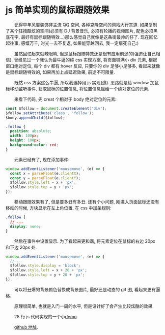 # js 简单实现的鼠标跟随效果

&emsp;&emsp;记得早年风靡装饰非主流 QQ 空间, 各种克隆空间的网站大行其道. 如果复制了某个狂拽酷炫的空间(必须有 DJ 背景音乐, 必须有轮播的视频图片, 配色必须黑底花字, 最好有鼠标跟随特效...)那么感觉自己就像是这条街最帅的仔了. 现在回忆起往事, 感慨万千, 时光一去不复返, 如果能穿越回去, 我一定扇死自己:)

&emsp;&emsp;虽然回忆起来就辣眼睛, 但是鼠标跟随特效还是很有应用前途的(强迫让自己相信). 曾经见过一个我认为最牛逼的纯 css 实现方案, 将页面铺满小 div 元素, 根据窗口绝对定位, 每个 div 都有:hover 反应, 只要你的 div 足够小足够多, 看起来就像是鼠标跟随特效的, 如果再加上点延迟效果, 前途不可限量.

&emsp;&emsp;既然 css 方案这么牛逼, 所以我选择用 js 实现(逃). 思路就是给 window 加鼠标移动监听事件, 获取鼠标的位置信息, 将位置信息赋给一个绝对定位的元素.

&emsp;&emsp;来看下代码, 先 creat 个相对于 body 绝对定位的元素:

```js
const $follow = document.createElement('div');
$follow.setAttribute('class', 'follow');
$body.appendChild($follow);
```

```css
.follow {
  position: absolute;
  width: 100px;
  height: 100px;
  background-color: red;
}
```

&emsp;&emsp;元素已经有了, 现在添加事件:

```js
window.addEventListener('mousemove', (e) => {
  const x = parseFloat(e.clientX);
  const y = parseFloat(e.clientY);
  $follow.style.left = x + 'px';
  $follow.style.top = y + 'px';
});
```

&emsp;&emsp;移动跟随效果有了, 但是要多丑有多丑. 还有个小问题, 刚进入页面鼠标还没有移动的时候, 方块显示在左上角位置. 在 css 中加条规则:

```css
.follow {
  // ...
  display: none;
}
```

&emsp;&emsp;然后在事件中设置显示. 为了看起来更和谐, 将元素定位在鼠标的右边 20px 和下边 20px 处.

```js
window.addEventListener('mousemove', (e) => {
  // ...
  $follow.style.display = 'block';
  $follow.style.left = x + 20 + 'px';
  $follow.style.top = y + 20 + 'px';
});
```

&emsp;&emsp;可以将丑爆的背景颜色替换成背景图片, 最好还是动态的 gif 图, 看起来更有逼格.

&emsp;&emsp;原理很简单, 也就是入门一周的水平, 但是设计好了会产生比较炫酷的效果.

&emsp;&emsp;28 行 js 代码实现的一个小[demo](https://zhangxuekang.com/mouse-show/index.html).

&emsp;&emsp;[github 地址](https://github.com/zhangxuekang/mouse-show).
